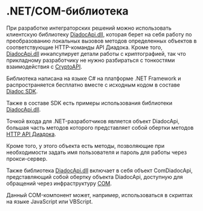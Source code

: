 # .NET/COM-библиотека

При разработке интеграторских решений можно использовать клиентскую библиотеку [DiadocApi.dll](http://1c-docs.diadoc.ru/), которая берет на себя работу по преобразованию локальных вызовов методов определенных объектов в соответствующие HTTP-команды API Диадока. Кроме того, [DiadocApi.dll](http://1c-docs.diadoc.ru/) инкапсулирует детали работы с криптографией, так что прикладному разработчику не нужно разбираться с тонкостями взаимодействия с [CryptoAPI](https://msdn.microsoft.com/en-us/library/aa380255.aspx).

Библиотека написана на языке C\# на платформе .NET Framework и распространяется бесплатно вместе с исходным кодом в составе [Diadoc SDK](https://diadoc.kontur.ru/sdk/).

Также в составе SDK есть примеры использования библиотеки [DiadocApi.dll](http://1c-docs.diadoc.ru/).

Точкой входа для .NET-разработчиков является объект DiadocApi, большая часть методов которого представляет собой обертки методов [HTTP API Диадока](http://api-docs.diadoc.ru/ru/latest/DiadocApiDll.html#Api).

Кроме того, у этого объекта есть методы, позволяющие при необходимости задать имя пользователя и пароль для работы через прокси-сервер.

Также библиотека [DiadocApi.dll](http://1c-docs.diadoc.ru/) включает в себя объект ComDiadocApi, представляющий собой обертку объекта DiadocApi, доступную для обращений через инфраструктуру [COM](https://msdn.microsoft.com/en-us/library/ms680573.aspx).

Данный COM-компонент может, например, использоваться в скриптах на языке JavaScript или VBScript.

